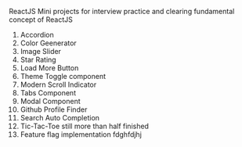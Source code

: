 ReactJS Mini projects for interview practice and clearing fundamental concept of ReactJS
1. Accordion
2. Color Geenerator
3. Image Slider
4. Star Rating
5. Load More Button
6. Theme Toggle component
7. Modern Scroll Indicator
8. Tabs Component
9. Modal Component
10. Github Profile Finder
11. Search Auto Completion
12. Tic-Tac-Toe still more than half finished
13. Feature flag implementation
fdghfdjhj
